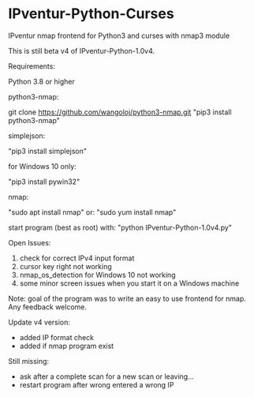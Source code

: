# IPventur-Python-Curses
IPventur nmap frontend for Python3 and curses with nmap3 module

This is still beta v4 of IPventur-Python-1.0v4.

Requirements:

Python 3.8 or higher

python3-nmap:

git clone https://github.com/wangoloj/python3-nmap.git
"pip3 install python3-nmap"

simplejson:

"pip3 install simplejson"

for Windows 10 only:

"pip3 install pywin32"

nmap:

"sudo apt install nmap"
or:
"sudo yum install nmap"


start program (best as root) with: "python IPventur-Python-1.0v4.py"

Open Issues:

1. check for correct IPv4 input format
2. cursor key right not working
3. nmap_os_detection for Windows 10 not working
4. some minor screen issues when you start it on a Windows machine

Note:
goal of the program was to write an easy to use frontend for nmap. Any feedback welcome.

Update v4 version:

- added IP format check
- added if nmap program exist

Still missing:
- ask after a complete scan for a new scan or leaving...
- restart program after wrong entered a wrong IP

